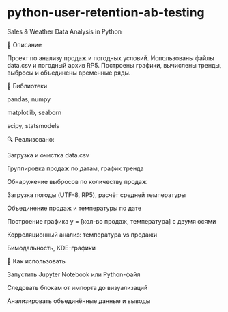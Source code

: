 # python-user-retention-ab-testing
Sales & Weather Data Analysis in Python

📅 Описание

Проект по анализу продаж и погодных условий. Использованы файлы data.csv и погодный архив RP5. Построены графики, вычислены тренды, выбросы и объединены временные ряды.

🔢 Библиотеки

pandas, numpy

matplotlib, seaborn

scipy, statsmodels

🔍 Реализовано:

Загрузка и очистка data.csv

Группировка продаж по датам, график тренда

Обнаружение выбросов по количеству продаж

Загрузка погоды (UTF-8, RP5), расчёт средней температуры

Объединение продаж и температуры по дате

Построение графика y = [кол-во продаж, температура] с двумя осями

Корреляционный анализ: температура vs продажи

Бимодальность, KDE-графики

🔄 Как использовать

Запустить Jupyter Notebook или Python-файл

Следовать блокам от импорта до визуализаций

Анализировать объединённые данные и выводы
